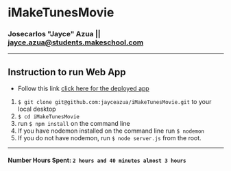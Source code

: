 # iMakeTunesMovie

### Josecarlos "Jayce" Azua || jayce.azua@students.makeschool.com
***
## Instruction to run Web App
* Follow this link [click here for the deployed app](https://thawing-basin-21835.herokuapp.com/)
1. ```$ git clone git@github.com:jayceazua/iMakeTunesMovie.git``` to your local desktop
2. ```$ cd iMakeTunesMovie```
3. run ```$ npm install``` on the command line
4. If you have nodemon installed on the command line run ```$ nodemon```
5. If you do not have nodemon, run ```$ node server.js``` from the root.

***
#### Number Hours Spent: ```2 hours and 40 minutes almost 3 hours```
